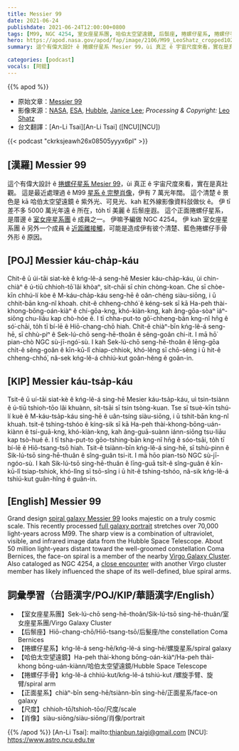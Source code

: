 ```yaml
---
title: Messier 99
date: 2021-06-24
publishdate: 2021-06-24T12:00:00+0800
tags: [M99, NGC 4254, 室女座星系團, 哈伯太空望遠鏡, 后鬃座, 捲螺仔星系, 捲螺仔手骨]
hero: https://apod.nasa.gov/apod/fap/image/2106/M99_LeoShatz_cropped1024.jpg
summary: 這个有偉大設計 ê 捲螺仔星系 Mesier 99，ùi 真正 ê 宇宙尺度來看，實在是真壯觀。

categories: [podcast]
vocals: [阿錕]
---
```


{{% apod %}}

- 原始文章：[Messier 99](https://apod.nasa.gov/apod/ap210624.html)
- 影像來源：[NASA](https://www.nasa.gov/), [ESA](https://www.esa.int), [Hubble](https://www.nasa.gov/mission_pages/hubble/main/index.html), [Janice Lee](https://www.linkedin.com/in/janiceleeastro/); *Processing & Copyright:* [Leo Shatz](https://www.astrobin.com/users/spinlock/)
- 台文翻譯：[An-Li Tsai][An-Li Tsai] ([NCU][NCU])

{{< podcast "ckrksjeawh26x08505yyyx6pl" >}}

## [漢羅] Messier 99
這个有偉大設計 ê [捲螺仔星系 Mesier 99][spiral galaxy Messier 99]，ùi 真正 ê 宇宙尺度來看，實在是真壯觀。
這是最近處理過 ê M99 [星系 ê 完整肖像][full galaxy portrait]，伊有 7 萬光年闊。
這个清楚 ê 景色是 kā 哈伯太空望遠鏡 ê 紫外光、可見光、kah 紅外線影像資料敆做伙 ê。
伊 tī 差不多 5000 萬光年遠 ê 所在，to̍h tī 美麗 ê 后鬃座遐。
這个正面捲螺仔星系，是厝邊 ê [室女座星系團][Virgo Galaxy Cluster] ê 成員之一。
伊嘛予編做 NGC 4254。
伊 kah 室女座星系團 ê 另外一个成員 ê [近距離接觸][close encounter]，可能是造成伊有彼个清楚、藍色捲螺仔手骨外形 ê 原因。




## [POJ] Messier káu-cha̍p-káu

Chit-ê ū úi-tāi siat-kè ê kńg-lê-á seng-hē Mesier káu-cha̍p-káu, ùi chin-chiàⁿ ê ú-tiū chhioh-tō͘ lâi khòaⁿ, si̍t-chāi sī chin chòng-koan.
Che sī chòe-kīn chhú-lí kòe ê M-káu-cha̍p-káu seng-hē ê oân-chéng siàu-siōng, i ū chhit-bān kng-nî khoah.
chit-ê chheng-chhó͘ ê kéng-sek sī kā Ha-peh thài-khong-bōng-oán-kiàⁿ ê chí-gōa-kng, khó-kiàn-kng, kah âng-gōa-sòaⁿ iáⁿ-siōng chu-liāu kap chò-hóe ê.
I tī chha-put-to gō͘-chheng-bān kng-nî hn̄g ê só͘-chāi, to̍h tī bí-lē ê Hiō-chang-chō hiah.
Chit-ê chiàⁿ-bīn kńg-lê-á seng-hē, sī chhù-piⁿ ê Sek-lú-chō seng-hē-thoân ê sêng-goân chi-it.
I mā hō͘ pian-chò NGC sù-jī-ngó͘-sù.
I kah Sek-lú-chō seng-hē-thoân ê lēng-gōa chi̍t-ê sêng-goân ê kīn-kū-lî chiap-chhiok, khó-lêng sī chō-sêng i ū hit-ê chheng-chhó͘, nâ-sek kńg-lê-á chhiú-kut goân-hêng ê goân-in.



## [KIP] Messier káu-tsa̍p-káu

Tsit-ê ū uí-tāi siat-kè ê kńg-lê-á sing-hē Mesier káu-tsa̍p-káu, uì tsin-tsiànn ê ú-tiū tshioh-tōo lâi khuànn, si̍t-tsāi sī tsin tsòng-kuan.
Tse sī tsuè-kīn tshú-lí kuè ê M-káu-tsa̍p-káu sing-hē ê uân-tsíng siàu-siōng, i ū tshit-bān kng-nî khuah.
tsit-ê tshing-tshóo ê kíng-sik sī kā Ha-peh thài-khong-bōng-uán-kiànn ê tsí-guā-kng, khó-kiàn-kng, kah âng-guā-suànn iánn-siōng tsu-liāu kap tsò-hué ê.
I tī tsha-put-to gōo-tshing-bān kng-nî hn̄g ê sóo-tsāi, to̍h tī bí-lē ê Hiō-tsang-tsō hiah.
Tsit-ê tsiànn-bīn kńg-lê-á sing-hē, sī tshù-pinn ê Sik-lú-tsō sing-hē-thuân ê sîng-guân tsi-it.
I mā hōo pian-tsò NGC sù-jī-ngóo-sù.
I kah Sik-lú-tsō sing-hē-thuân ê līng-guā tsi̍t-ê sîng-guân ê kīn-kū-lî tsiap-tshiok, khó-lîng sī tsō-sîng i ū hit-ê tshing-tshóo, nâ-sik kńg-lê-á tshiú-kut guân-hîng ê guân-in.




## [English] Messier 99
Grand design [spiral galaxy Messier 99][spiral galaxy Messier 99] looks majestic on a truly cosmic scale.
This recently processed [full galaxy portrait][full galaxy portrait] stretches over 70,000 light-years across M99.
The sharp view is a combination of ultraviolet, visible, and infrared image data from the Hubble Space Telescope.
About 50 million light-years distant toward the well-groomed constellation Coma Bernices, the face-on spiral is a member of the nearby [Virgo Galaxy Cluster][Virgo Galaxy Cluster].
Also cataloged as NGC 4254, a [close encounter][close encounter] with another Virgo cluster member has likely influenced the shape of its well-defined, blue spiral arms.




## 詞彙學習（台語漢字/POJ/KIP/華語漢字/English）


- 【室女座星系團】Sek-lú-chō seng-hē-thoân/Sik-lú-tsō sing-hē-thuân/室女座星系團/Virgo Galaxy Cluster
- 【后鬃座】Hiō-chang-chō/Hiō-tsang-tsō/后髮座/the constellation Coma Bernices
- 【捲螺仔星系】kńg-lê-á seng-hē/kńg-lê-á sing-hē/螺旋星系/spiral galaxy
- 【哈伯太空望遠鏡】Ha-peh thài-khong bōng-oán-kiàⁿ/Ha-peh thài-khong bōng-uán-kiànn/哈伯太空望遠鏡/Hubble Space Telescope
- 【捲螺仔手骨】kńg-lê-á chhiú-kut/kńg-lê-á tshiú-kut /螺旋手臂、旋臂/spiral arm
- 【正面星系】chiàⁿ-bīn seng-hē/tsiànn-bīn sing-hē/正面星系/face-on galaxy
- 【尺度】chhioh-tō͘/tshioh-tōo/尺度/scale
- 【肖像】siàu-siōng/siàu-siōng/肖像/portrait




{{% /apod %}}
[An-Li Tsai]: mailto:thianbun.taigi@gmail.com
[NCU]: https://www.astro.ncu.edu.tw

[spiral galaxy Messier 99]:https://www.nasa.gov/feature/goddard/2017/messier-99
[full galaxy portrait]:https://www.astrobin.com/8wpsp5/
[Virgo Galaxy Cluster]:https://apod.nasa.gov/apod/ap170624.html
[close encounter]:https://arxiv.org/abs/astro-ph/0505021
